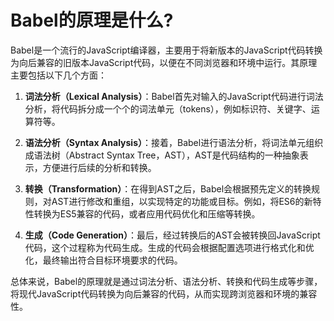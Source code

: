 # Babel的原理是什么?

Babel是一个流行的JavaScript编译器，主要用于将新版本的JavaScript代码转换为向后兼容的旧版本JavaScript代码，以便在不同浏览器和环境中运行。其原理主要包括以下几个方面：

1. **词法分析（Lexical Analysis）**：Babel首先对输入的JavaScript代码进行词法分析，将代码拆分成一个个的词法单元（tokens），例如标识符、关键字、运算符等。

2. **语法分析（Syntax Analysis）**：接着，Babel进行语法分析，将词法单元组织成语法树（Abstract Syntax Tree，AST），AST是代码结构的一种抽象表示，方便进行后续的分析和转换。

3. **转换（Transformation）**：在得到AST之后，Babel会根据预先定义的转换规则，对AST进行修改和重组，以实现特定的功能或目标。例如，将ES6的新特性转换为ES5兼容的代码，或者应用代码优化和压缩等转换。

4. **生成（Code Generation）**：最后，经过转换后的AST会被转换回JavaScript代码，这个过程称为代码生成。生成的代码会根据配置选项进行格式化和优化，最终输出符合目标环境要求的代码。

总体来说，Babel的原理就是通过词法分析、语法分析、转换和代码生成等步骤，将现代JavaScript代码转换为向后兼容的代码，从而实现跨浏览器和环境的兼容性。